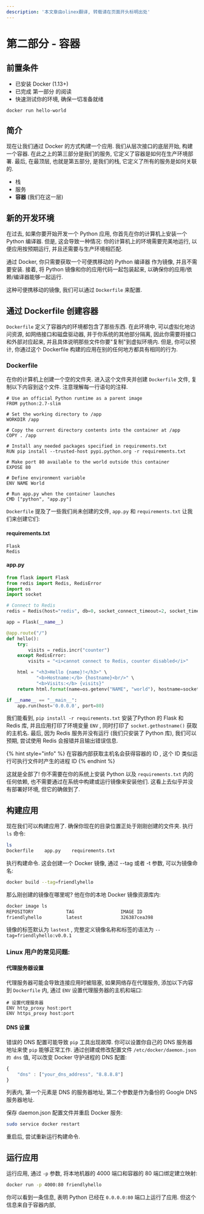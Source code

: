 ```yaml
---
description: '本文章由olinex翻译, 转载请在页面开头标明出处'
---
```


# 第二部分 - 容器

## 前置条件

* 已安装 Docker \(1.13+\)
* 已完成 第一部分 的阅读
* 快速测试你的环境, 确保一切准备就绪

```text
docker run hello-world
```

## 简介

现在让我们通过 Docker 的方式构建一个应用. 我们从层次接口的底层开始, 构建一个容器. 在此之上的第三部分是我们的服务, 它定义了容器是如何在生产环境部署. 最后, 在最顶层, 也就是第五部分, 是我们的栈, 它定义了所有的服务是如何关联的.

* 栈
* 服务
* **容器** \(我们在这一层\)

## 新的开发环境

在过去, 如果你要开始开发一个 Python 应用, 你首先在你的计算机上安装一个Python 编译器. 但是, 这会导致一种情况: 你的计算机上的环境需要完美地运行, 以便应用按预期运行, 并且还需要与生产环境相匹配.

通过 Docker, 你只需要获取一个可便携移动的 Python 编译器 作为镜像, 并且不需要安装. 接着, 将 Python 镜像和你的应用代码一起包装起来, 以确保你的应用/依赖/编译器能够一起运行.

这种可便携移动的镜像, 我们可以通过 `Dockerfile` 来配置.

## 通过 Dockerfile 创建容器

`Dockerfile` 定义了容器内的环境都包含了那些东西. 在此环境中, 可以虚拟化地访问资源, 如网络接口和磁盘驱动器, 并于你系统的其他部分隔离, 因此你需要将接口和外部对应起来, 并且具体说明那些文件你要"复制"到虚拟环境内. 但是, 你可以预计, 你通过这个 Dockerfile 构建的应用在别的任何地方都具有相同的行为.

### Dockerfile

在你的计算机上创建一个空的文件夹. 进入这个文件夹并创建 `Dockerfile` 文件, 复制以下内容到这个文件. 注意理解每一行语句的注释.

```text
# Use an official Python runtime as a parent image
FROM python:2.7-slim

# Set the working directory to /app
WORKDIR /app

# Copy the current directory contents into the container at /app
COPY . /app

# Install any needed packages specified in requirements.txt
RUN pip install --trusted-host pypi.python.org -r requirements.txt

# Make port 80 available to the world outside this container
EXPOSE 80

# Define environment variable
ENV NAME World

# Run app.py when the container launches
CMD ["python", "app.py"]
```

`Dockerfile` 提及了一些我们尚未创建的文件, `app.py` 和 `requirements.txt` 让我们来创建它们:

#### requirements.txt

```text
Flask
Redis
```

#### app.py

```python
from flask import Flask
from redis import Redis, RedisError
import os
import socket

# Connect to Redis
redis = Redis(host="redis", db=0, socket_connect_timeout=2, socket_timeout=2)

app = Flask(__name__)

@app.route("/")
def hello():
    try:
        visits = redis.incr("counter")
    except RedisError:
        visits = "<i>cannot connect to Redis, counter disabled</i>"

    html = "<h3>Hello {name}!</h3>" \
           "<b>Hostname:</b> {hostname}<br/>" \
           "<b>Visits:</b> {visits}"
    return html.format(name=os.getenv("NAME", "world"), hostname=socket.gethostname(), visits=visits)

if __name__ == "__main__":
    app.run(host='0.0.0.0', port=80)
```

我们能看到, `pip install -r requirements.txt` 安装了Python 的 Flask 和 Redis 库, 并且应用打印了环境变量 `ENV` , 同时打印了 `socket.gethostname()` 获取的主机名. 最后, 因为 Redis 服务并没有运行 \(我们只安装了 Python 库\), 我们可以预期, 尝试使用 Redis 会报错并且输出错误信息.

{% hint style="info" %}
在容器内部获取主机名会获得容器的 ID , 这个 ID 类似运行可执行文件时产生的进程 ID
{% endhint %}

这就是全部了! 你不需要在你的系统上安装 Python 以及 `requirements.txt` 内的任何依赖, 也不需要通过在系统中构建或运行镜像来安装他们. 这看上去似乎并没有部署好环境, 但它的确做到了.

## 构建应用

现在我们可以构建应用了. 确保你现在的目录位置正处于刚刚创建的文件夹. 执行 `ls` 命令:

```bash
ls
Dockerfile    app.py    requirements.txt
```

执行构建命令. 这会创建一个 Docker 镜像, 通过 --tag 或者 -t 参数, 可以为镜像命名:

```bash
docker build --tag=friendlyhello
```

那么刚创建的镜像在哪里呢? 他在你的本地 Docker 镜像资源库内:

```bash
docker image ls
REPOSITORY            TAG                 IMAGE ID
friendlyhello         latest              326387cea398
```

镜像的标签默认为 `lastest` , 完整定义镜像名称和标签的语法为 `--tag=friendlyhello:v0.0.1` 

### Linux 用户的常见问题:

#### 代理服务器设置

代理服务器可能会导致连接应用时被阻塞, 如果网络存在代理服务, 添加以下内容到 `Dockerfile` 内, 通过 `ENV` 设置代理服务器的主机和端口:

```text
# 设置代理服务器
ENV http_proxy host:port
ENV https_proxy host:port
```

#### DNS 设置

错误的 DNS 配置可能导致 `pip` 工具出现故障. 你可以设置你自己的 DNS 服务器地址来使 `pip` 能够正常工作. 通过创建或修改配置文件 `/etc/docker/daemon.json 的 dns` 值, 可以改变 Docker 守护进程的 DNS 配置:

```javascript
{
    "dns" : ["your_dns_address", "8.8.8.8"]
}
```

列表内, 第一个元素是 DNS 的服务器地址, 第二个参数是作为备份的 Google DNS 服务器地址.

保存 daemon.json 配置文件并重启 Docker 服务:

```bash
sudo service docker restart
```

重启后, 尝试重新运行构建命令.

## 运行应用

运行应用, 通过 `-p` 参数, 将本地机器的 4000 端口和容器的 80 端口绑定建立映射:

```bash
docker run -p 4000:80 friendlyhello
```

你可以看到一条信息, 表明 Python 已经在 `0.0.0.0:80` 端口上运行了应用. 但这个信息来自于容器内部, 

